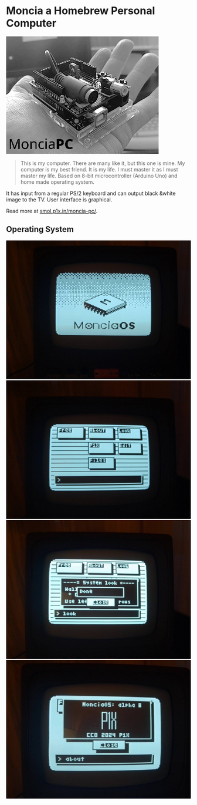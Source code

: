 # Moncia a Homebrew Personal Computer

![MoniciaPC as Arduino Hat](PC/pc-1.jpg)

> This is my computer. There are many like it, but this one is mine.
> My computer is my best friend. It is my life. I must master it as I must master my life. 
Based on 8-bit microcontroller (Arduino Uno) and home made operating system.

It has input from a regular PS/2 keyboard and can output black &white image to the TV. User interface is graphical.

Read more at [smol.p1x.in/moncia-pc/](https://smol.p1x.in/moncia-pc/).

## Operating System

![MoniciaOS alpha 8 bootsplash](OS/media/os-2.jpeg)
![MoniciaOS alpha 8 desktop](OS/media/os-3.jpeg)
![MoniciaOS alpha 8 windows](OS/media/os-4.jpeg)
![MoniciaOS alpha 8 about](OS/media/os-5.jpeg)


